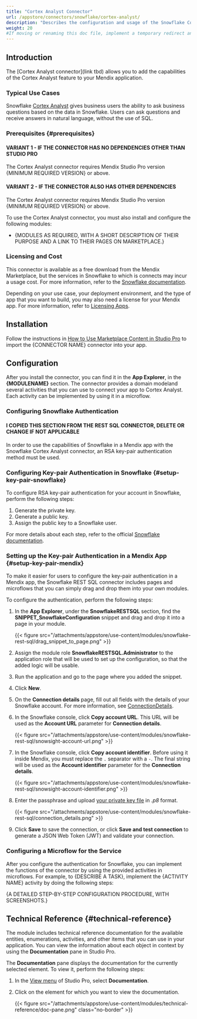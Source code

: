 ```yaml
---
title: "Cortex Analyst Connector"
url: /appstore/connectors/snowflake/cortex-analyst/
description: "Describes the configuration and usage of the Snowflake Cortex Analyst connector from the Mendix Marketplace. Cortex Analyst is a Snowflake Cortext feature that helps users create applications that can answer questions based on Snowflake data."
weight: 20
#If moving or renaming this doc file, implement a temporary redirect and let the respective team know they should update the URL in the product. See Mapping to Products for more details. 
---
```


## Introduction

The [Cortex Analyst connector](link tbd) allows you to add the capabilities of the Cortex Analyst feature to your Mendix application.

### Typical Use Cases

Snowflake [Cortex Analyst](https://docs.snowflake.com/en/user-guide/snowflake-cortex/cortex-analyst) gives business users the ability to ask business questions based on the data in Snowflake. Users can ask questions and receive answers in natural language, without the use of SQL.

### Prerequisites {#prerequisites}

#### VARIANT 1 - IF THE CONNECTOR HAS NO DEPENDENCIES OTHER THAN STUDIO PRO

The Cortex Analyst connector requires Mendix Studio Pro version {MINIMUM REQUIRED VERSION} or above.

#### VARIANT 2 - IF THE CONNECTOR ALSO HAS OTHER DEPENDENCIES

The Cortex Analyst connector requires Mendix Studio Pro version {MINIMUM REQUIRED VERSION} or above.

To use the Cortex Analyst connector, you must also install and configure the following modules:

* {MODULES AS REQUIRED, WITH A SHORT DESCRIPTION OF THEIR PURPOSE AND A LINK TO THEIR PAGES ON MARKETPLACE.}

### Licensing and Cost

This connector is available as a free download from the Mendix Marketplace, but the services in Snowflake to which is connects may incur a usage cost. For more information, refer to the [Snowflake documentation](https://www.snowflake.com/en/data-cloud/pricing-options/).

Depending on your use case, your deployment environment, and the type of app that you want to build, you may also need a license for your Mendix app. For more information, refer to [Licensing Apps](/developerportal/deploy/licensing-apps-outside-mxcloud/).

## Installation

Follow the instructions in [How to Use Marketplace Content in Studio Pro](/appstore/general/app-store-content/) to import the {CONNECTOR NAME} connector into your app.

## Configuration

After you install the connector, you can find it in the **App Explorer**, in the **{MODULENAME}** section. The connector provides a domain modeland several activities that you can use to connect your app to Cortex Analyst. Each activity can be implemented by using it in a microflow.

### Configuring Snowflake Authentication

#### I COPIED THIS SECTION FROM THE REST SQL CONNECTOR, DELETE OR CHANGE IF NOT APPLICABLE

In order to use the capabilities of Snowflake in a Mendix app with the Snowflake Cortex Analyst connector, an RSA key-pair authentication method must be used.

### Configuring Key-pair Authentication in Snowflake {#setup-key-pair-snowflake}

To configure RSA key-pair authentication for your account in Snowflake, perform the following steps:

1. Generate the private key.
2. Generate a public key.
3. Assign the public key to a Snowflake user.

For more details about each step, refer to the official [Snowflake documentation](https://docs.snowflake.com/en/user-guide/key-pair-auth).

### Setting up the Key-pair Authentication in a Mendix App {#setup-key-pair-mendix}

To make it easier for users to configure the key-pair authentication in a Mendix app, the Snowflake REST SQL connector includes pages and microflows that you can simply drag and drop them into your own modules.

To configure the authentication, perform the following steps:

1. In the **App Explorer**, under the **SnowflakeRESTSQL** section, find the **SNIPPET_SnowflakeConfiguration** snippet and drag and drop it into a page in your module.

    {{< figure src="/attachments/appstore/use-content/modules/snowflake-rest-sql/drag_snippet_to_page.png" >}}

2. Assign the module role **SnowflakeRESTSQL.Administrator** to the application role that will be used to set up the configuration, so that the added logic will be usable.
3. Run the application and go to the page where you added the snippet.
4. Click **New**. 
5. On the **Connection details** page, fill out all fields with the details of your Snowflake account. For more information, see [ConnectionDetails](#connection-details).
6. In the Snowflake console, click **Copy account URL**. This URL will be used as the **Account URL** parameter for **Connection details**.

    {{< figure src="/attachments/appstore/use-content/modules/snowflake-rest-sql/snowsight-account-url.png" >}}

7. In the Snowflake console, click **Copy account identifier**. Before using it inside Mendix, you must replace the `.` separator with a `-`. The final string will be used as the **Account identifier** parameter for the **Connection details**.

    {{< figure src="/attachments/appstore/use-content/modules/snowflake-rest-sql/snowsight-account-identifier.png" >}}

8. Enter the passphrase and upload [your private key file](#setup-key-pair-snowflake) in *.p8* format.

    {{< figure src="/attachments/appstore/use-content/modules/snowflake-rest-sql/connection_details.png" >}}

9. Click **Save** to save the connection, or click **Save and test connection** to generate a JSON Web Token (JWT) and validate your connection.

### Configuring a Microflow for the Service

After you configure the authentication for Snowflake, you can implement the functions of the connector by using the provided activities in microflows. For example, to {DESCRIBE A TASK}, implement the {ACTIVITY NAME} activity by doing the following steps:

{A DETAILED STEP-BY-STEP CONFIGURATION PROCEDURE, WITH SCREENSHOTS.}

## Technical Reference {#technical-reference}

The module includes technical reference documentation for the available entities, enumerations, activities, and other items that you can use in your application. You can view the information about each object in context by using the **Documentation** pane in Studio Pro.

The **Documentation** pane displays the documentation for the currently selected element. To view it, perform the following steps:

1. In the [View menu](/refguide/view-menu/) of Studio Pro, select **Documentation**.
2. Click on the element for which you want to view the documentation.

    {{< figure src="/attachments/appstore/use-content/modules/technical-reference/doc-pane.png" class="no-border" >}}